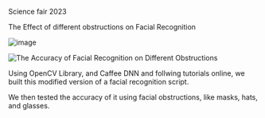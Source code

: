 Science fair 2023

The Effect of different obstructions on Facial Recognition

![image](https://user-images.githubusercontent.com/85245101/213343040-c3f73456-315f-46b3-aaa3-9f93c77ead1c.png)

![The Accuracy of Facial Recognition on Different Obstructions](https://user-images.githubusercontent.com/85245101/213343067-f82fd193-f2f5-4f70-8e74-da6e9c6ccded.png)

Using OpenCV Library, and Caffee DNN and follwing tutorials online, we built this modified version of a facial recognition script. 

We then tested the accuracy of it using facial obstructions, like masks, hats, and glasses. 

